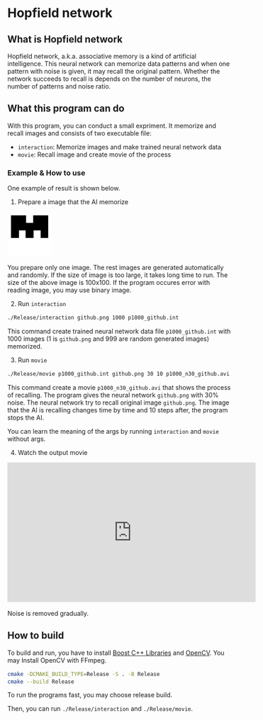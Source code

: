 # Hopfield network

## What is Hopfield network
Hopfield network, a.k.a. associative memory is a kind of artificial intelligence. This neural network can memorize data patterns and when one pattern with noise is given, it may recall the original pattern. Whether the network succeeds to recall is depends on the number of neurons, the number of patterns and noise ratio.

## What this program can do
With this program, you can conduct a small expriment. It memorize and recall images and consists of two executable file:

- `interaction`: Memorize images and make trained neural network data
- `movie`: Recall image and create movie of the process

### Example & How to use
One example of result is shown below.

1. Prepare a image that the AI memorize

![Prepared image example](./github.png "github.png")

You prepare only one image. The rest images are generated automatically and randomly. If the size of image is too large, it takes long time to run. The size of the above image is 100x100. If the program occures error with reading image, you may use binary image.

2. Run `interaction`

```bash
./Release/interaction github.png 1000 p1000_github.int
```

This command create trained neural network data file `p1000_github.int` with 1000 images (1 is `github.png` and 999 are random generated images) memorized.

3. Run `movie`

```bash
./Release/movie p1000_github.int github.png 30 10 p1000_n30_github.avi 1
```

This command create a movie `p1000_n30_github.avi` that shows the process of recalling. The program gives the neural network `github.png` with 30% noise. The neural network try to recall original image `github.png`. The image that the AI is recalling changes time by time and 10 steps after, the program stops the AI.

You can learn the meaning of the args by running `interaction` and `movie` without args.

4. Watch the output movie

<iframe width="560" height="315" src="https://www.youtube.com/embed/UE2mZNWXd-A?si=UPaRYwNLRRhLeZW9" title="YouTube video player" frameborder="0" allow="accelerometer; autoplay; clipboard-write; encrypted-media; gyroscope; picture-in-picture; web-share" allowfullscreen></iframe>

Noise is removed gradually.

## How to build

To build and run, you have to install [Boost C++ Libraries](https://www.boost.org/) and [OpenCV](https://opencv.org/). You may Install OpenCV with FFmpeg.

```bash
cmake -DCMAKE_BUILD_TYPE=Release -S . -B Release
cmake --build Release
```

To run the programs fast, you may choose release build.

Then, you can run `./Release/interaction` and `./Release/movie`.

